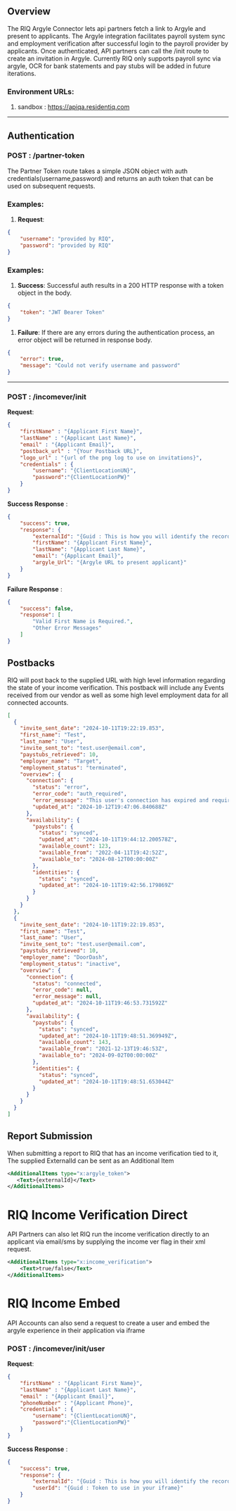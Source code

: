 ## Overview
The RIQ Argyle Connector lets api partners fetch a link to Argyle and present to applicants. The Argyle integration facilitates payroll system sync and employment verification after successful login to the payroll provider by applicants. Once authenticated, API partners can call the /init route to create an invitation in Argyle. Currently RIQ only supports payroll sync via argyle, OCR for bank statements and pay stubs will be added in future iterations.

### Environment URLs:
1. sandbox : https://apiqa.residentiq.com


***

## Authentication

### POST : /partner-token
The Partner Token route takes a simple JSON object with auth credentials(username,password) and returns an auth token that can be used on subsequent requests.

### Examples:
1. **Request**: 
```JSON
{
    "username": "provided by RIQ",
    "password": "provided by RIQ"    
}
```

### Examples:
1. **Success**: Successful auth results in a 200 HTTP response with a token object in the body.
```JSON
{
    "token": "JWT Bearer Token"
}
```

1. **Failure**: If there are any errors during the authentication process, an error object will be returned in response body.
```JSON
{
    "error": true,
    "message": "Could not verify username and password"
}
```

***

### POST : /incomever/init
**Request**: 
```json
{
    "firstName" : "{Applicant First Name}",
    "lastName" : "{Applicant Last Name}",
    "email" : "{Applicant Email}",
    "postback_url" : "{Your Postback URL}",
    "logo_url" : "{url of the png log to use on invitations}",
    "credentials" : {
        "username": "{ClientLocationUN}",
        "password":"{ClientLocationPW}"
    }
}
```

**Success Response** : 
```json
{
    "success": true,
    "response": {
        "externalId": "{Guid : This is how you will identify the record to RIQ moving forward}",
        "firstName": "{Applicant First Name}",
        "lastName": "{Applicant Last Name}",
        "email": "{Applicant Email}",
        "argyle_Url": "{Argyle URL to present applicant}"
    }
}
```

**Failure Response** : 
```json
{
    "success": false,
    "response": [
        "Valid First Name is Required.",
        "Other Error Messages"
    ]
}
```
## Postbacks
RIQ will post back to the supplied URL with high level information regarding the state of your income verification. This postback will include any Events received from our vendor as well as some high level employment data for all connected accounts.

```json
[
  {
    "invite_sent_date": "2024-10-11T19:22:19.853",
    "first_name": "Test",
    "last_name": "User",
    "invite_sent_to": "test.user@email.com",
    "paystubs_retrieved": 10,
    "employer_name": "Target",
    "employment_status": "terminated",
    "overview": {
      "connection": {
        "status": "error",
        "error_code": "auth_required",
        "error_message": "This user's connection has expired and requires re-authentication.",
        "updated_at": "2024-10-12T19:47:06.840688Z"
      },
      "availability": {
        "paystubs": {
          "status": "synced",
          "updated_at": "2024-10-11T19:44:12.200578Z",
          "available_count": 123,
          "available_from": "2022-04-11T19:42:52Z",
          "available_to": "2024-08-12T00:00:00Z"
        },
        "identities": {
          "status": "synced",
          "updated_at": "2024-10-11T19:42:56.179869Z"
        }
      }
    }
  },
  {
    "invite_sent_date": "2024-10-11T19:22:19.853",
    "first_name": "Test",
    "last_name": "User",
    "invite_sent_to": "test.user@email.com",
    "paystubs_retrieved": 10,
    "employer_name": "DoorDash",
    "employment_status": "inactive",
    "overview": {
      "connection": {
        "status": "connected",
        "error_code": null,
        "error_message": null,
        "updated_at": "2024-10-11T19:46:53.731592Z"
      },
      "availability": {
        "paystubs": {
          "status": "synced",
          "updated_at": "2024-10-11T19:48:51.369949Z",
          "available_count": 143,
          "available_from": "2021-12-13T19:46:53Z",
          "available_to": "2024-09-02T00:00:00Z"
        },
        "identities": {
          "status": "synced",
          "updated_at": "2024-10-11T19:48:51.653044Z"
        }
      }
    }
  }
]
```


## Report Submission
When submitting a report to RIQ that has an income verification tied to it, The supplied ExternalId can be sent as an Additional Item
```xml
<AdditionalItems type="x:argyle_token">
   <Text>{externalId}</Text>
</AdditionalItems>
```

# RIQ Income Verification Direct
API Partners can also let RIQ run the income verification directly to an applicant via email/sms by supplying the income ver flag in their xml request.

```xml
<AdditionalItems type="x:income_verification">
    <Text>true/false</Text>
</AdditionalItems>
```

# RIQ Income Embed
API Accounts can also send a request to create a user and embed the argyle experience in their application via iframe

### POST : /incomever/init/user
**Request**: 
```json
{
    "firstName" : "{Applicant First Name}",
    "lastName" : "{Applicant Last Name}",
    "email" : "{Applicant Email}",
    "phoneNumber" : "{Applicant Phone}",
    "credentials" : {
        "username": "{ClientLocationUN}",
        "password":"{ClientLocationPW}"
    }
}
```

**Success Response** : 
```json
{
    "success": true,
    "response": {
        "externalId": "{Guid : This is how you will identify the record to RIQ moving forward}",
        "userId": "{Guid : Token to use in your iframe}"
    }
}
```
